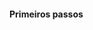 <!DOCTYPE html>
<html>
<head>
<meta charset="UTF-8"/>
<title>Document</title>
</head>
<body>
<h4>Primeiros passos</h4>
</body>
</html>

